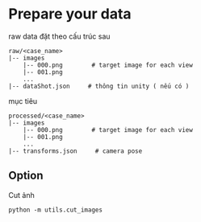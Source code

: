 # Prepare your data  

raw data đặt theo cấu trúc sau

```
raw/<case_name>
|-- images
    |-- 000.png        # target image for each view
    |-- 001.png
    ...
|-- dataShot.json     # thông tin unity ( nếu có )
```  

mục tiêu 

```
processed/<case_name>
|-- images
    |-- 000.png        # target image for each view
    |-- 001.png
    ...
|-- transforms.json     # camera pose
```  

## Option

Cut ảnh 
 
`python -m utils.cut_images`


